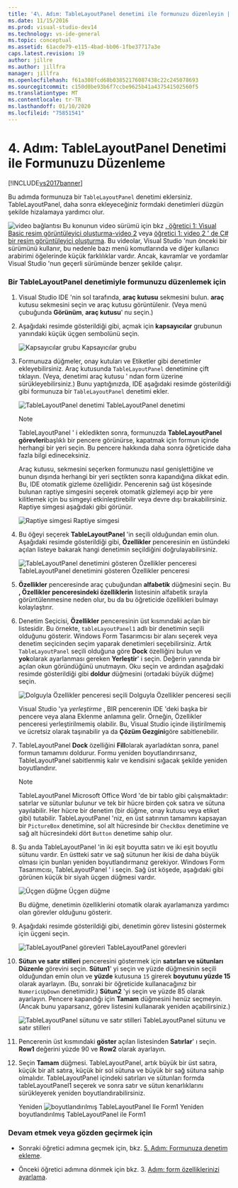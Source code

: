 ```yaml
---
title: '4\. Adım: TableLayoutPanel denetimi ile formunuzu düzenleyin | Microsoft Docs'
ms.date: 11/15/2016
ms.prod: visual-studio-dev14
ms.technology: vs-ide-general
ms.topic: conceptual
ms.assetid: 61acde79-e115-4bad-bb06-1fbe37717a3e
caps.latest.revision: 19
author: jillre
ms.author: jillfra
manager: jillfra
ms.openlocfilehash: f61a308fcd68b03852176087438c22c245078693
ms.sourcegitcommit: c150d0be93b6f7ccbe9625b41a437541502560f5
ms.translationtype: MT
ms.contentlocale: tr-TR
ms.lasthandoff: 01/10/2020
ms.locfileid: "75851541"
---
```

# <a name="step-4-lay-out-your-form-with-a-tablelayoutpanel-control"></a>4\. Adım: TableLayoutPanel Denetimi ile Formunuzu Düzenleme
[!INCLUDE[vs2017banner](../includes/vs2017banner.md)]

Bu adımda formunuza bir `TableLayoutPanel` denetimi eklersiniz. TableLayoutPanel, daha sonra ekleyeceğiniz formdaki denetimleri düzgün şekilde hizalamaya yardımcı olur.

 ![video bağlantısı](../data-tools/media/playvideo.gif "PlayVideo") Bu konunun video sürümü için bkz [. öğretici 1: Visual Basic resim görüntüleyici oluşturma-video 2](https://msdn.microsoft.com/vbasic/gg315945.aspx) veya [öğretici 1: video 2 ' de C# bir resim görüntüleyici oluşturma](https://msdn.microsoft.com/vcsharp/gg278410.aspx). Bu videolar, Visual Studio 'nun önceki bir sürümünü kullanır, bu nedenle bazı menü komutlarında ve diğer kullanıcı arabirimi öğelerinde küçük farklılıklar vardır. Ancak, kavramlar ve yordamlar Visual Studio 'nun geçerli sürümünde benzer şekilde çalışır.

### <a name="to-lay-out-your-form-with-a-tablelayoutpanel-control"></a>Bir TableLayoutPanel denetimiyle formunuzu düzenlemek için

1. Visual Studio IDE 'nin sol tarafında, **araç kutusu** sekmesini bulun. **araç** kutusu sekmesini seçin ve araç kutusu görüntülenir. (Veya menü çubuğunda **Görünüm**, **araç kutusu**' nu seçin.)

2. Aşağıdaki resimde gösterildiği gibi, açmak için **kapsayıcılar** grubunun yanındaki küçük üçgen sembolünü seçin.

     ![Kapsayıcılar grubu](../ide/media/express-toolbox.png "Express_Toolbox") Kapsayıcılar grubu

3. Formunuza düğmeler, onay kutuları ve Etiketler gibi denetimler ekleyebilirsiniz. Araç kutusunda `TableLayoutPanel` denetimine çift tıklayın. (Veya, denetimi araç kutusu ' ndan form üzerine sürükleyebilirsiniz.) Bunu yaptığınızda, IDE aşağıdaki resimde gösterildiği gibi formunuza bir `TableLayoutPanel` denetimi ekler.

     ![TableLayoutPanel denetimi](../ide/media/express-formtablelayout.png "Express_FormTableLayout") TableLayoutPanel denetimi

    > [!NOTE]
    > TableLayoutPanel ' i ekledikten sonra, formunuzda **TableLayoutPanel görevleri**başlıklı bir pencere görünürse, kapatmak için formun içinde herhangi bir yeri seçin. Bu pencere hakkında daha sonra öğreticide daha fazla bilgi edineceksiniz.

     Araç kutusu, sekmesini seçerken formunuzu nasıl genişlettiğine ve bunun dışında herhangi bir yeri seçtikten sonra kapandığına dikkat edin. Bu, IDE otomatik gizleme özelliğidir. Pencerenin sağ üst köşesinde bulunan raptiye simgesini seçerek otomatik gizlemeyi açıp bir yere kilitlemek için bu simgeyi etkinleştirebilir veya devre dışı bırakabilirsiniz. Raptiye simgesi aşağıdaki gibi görünür.

     ![Raptiye simgesi](../ide/media/express-pushpintoolbox.png "Express_PushpinToolbox") Raptiye simgesi

4. Bu öğeyi seçerek **TableLayoutPanel** 'in seçili olduğundan emin olun. Aşağıdaki resimde gösterildiği gibi, **Özellikler** penceresinin en üstündeki açılan listeye bakarak hangi denetimin seçildiğini doğrulayabilirsiniz.

     ![TableLayoutPanel denetimini gösteren Özellikler penceresi](../ide/media/express-controlspropwin.png "Express_ControlsPropWin") TableLayoutPanel denetimini gösteren Özellikler penceresi

5. **Özellikler** penceresinde araç çubuğundan **alfabetik** düğmesini seçin. Bu **, Özellikler penceresindeki özelliklerin** listesinin alfabetik sırayla görüntülenmesine neden olur, bu da bu öğreticide özellikleri bulmayı kolaylaştırır.

6. Denetim Seçicisi, **Özellikler** penceresinin üst kısmındaki açılan bir listesidir. Bu örnekte, `tableLayoutPanel1` adlı bir denetimin seçili olduğunu gösterir. Windows Form Tasarımcısı bir alanı seçerek veya denetim seçicinden seçim yaparak denetimleri seçebilirsiniz. Artık `TableLayoutPanel` seçili olduğuna göre **Dock** özelliğini bulun ve **yok**olarak ayarlanması gereken **Yerleştir**' i seçin. Değerin yanında bir açılan okun göründüğünü unutmayın. Oku seçin ve ardından aşağıdaki resimde gösterildiği gibi **doldur** düğmesini (ortadaki büyük düğme) seçin.

     ![Dolguyla Özellikler penceresi seçili](../ide/media/express-docktable.png "Express_DockTable") Dolguyla Özellikler penceresi seçili

     Visual Studio 'ya *yerleştirme* , BIR pencerenin IDE 'deki başka bir pencere veya alana Eklenme anlamına gelir. Örneğin, Özellikler penceresi yerleştirilmemiş olabilir. Bu, Visual Studio içinde iliştirilmemiş ve ücretsiz olarak taşınabilir ya da **Çözüm Gezgini**göre sabitlenebilir.

7. TableLayoutPanel **Dock** özelliğini **Fill**olarak ayarladıktan sonra, panel formun tamamını doldurur. Formu yeniden boyutlandırırsanız, TableLayoutPanel sabitlenmiş kalır ve kendisini sığacak şekilde yeniden boyutlandırır.

    > [!NOTE]
    > TableLayoutPanel Microsoft Office Word 'de bir tablo gibi çalışmaktadır: satırlar ve sütunlar bulunur ve tek bir hücre birden çok satıra ve sütuna yayılabilir. Her hücre bir denetim (bir düğme, onay kutusu veya etiket gibi) tutabilir. TableLayoutPanel 'niz, en üst satırının tamamını kapsayan bir `PictureBox` denetimine, sol alt hücresinde bir `CheckBox` denetimine ve sağ alt hücresindeki dört `Button` denetime sahip olur.

8. Şu anda TableLayoutPanel 'in iki eşit boyutta satırı ve iki eşit boyutlu sütunu vardır. En üstteki satır ve sağ sütunun her ikisi de daha büyük olması için bunları yeniden boyutlandırmanız gerekiyor. Windows Form Tasarımcısı, TableLayoutPanel ' i seçin. Sağ üst köşede, aşağıdaki gibi görünen küçük bir siyah üçgen düğmesi vardır.

     ![Üçgen düğme](../ide/media/express-iconblacktriangle.gif "Express_IconBlackTriangle") Üçgen düğme

     Bu düğme, denetimin özelliklerini otomatik olarak ayarlamanıza yardımcı olan görevler olduğunu gösterir.

9. Aşağıdaki resimde gösterildiği gibi, denetimin görev listesini göstermek için üçgeni seçin.

     ![TableLayoutPanel görevleri](../ide/media/express-tablepanel.png "Express_TablePanel") TableLayoutPanel görevleri

10. **Sütun ve satır stilleri** penceresini göstermek için **satırları ve sütunları Düzenle** görevini seçin. **Sütun1**' yi seçin ve yüzde düğmesinin seçili olduğundan emin olun ve **yüzde** kutusuna `15` girerek **boyutunu yüzde 15** olarak ayarlayın. (Bu, sonraki bir öğreticide kullanacağınız bir `NumericUpDown` denetimidir.) **Sütun2** 'yi seçin ve yüzde 85 olarak ayarlayın. Pencere kapandığı için **Tamam** düğmesini henüz seçmeyin. (Ancak bunu yaparsanız, görev listesini kullanarak yeniden açabilirsiniz.)

     ![TableLayoutPanel sütunu ve satır stilleri](../ide/media/vs-tablelayoutpanel-setup.png "VS_TableLayoutPanel_Setup") TableLayoutPanel sütunu ve satır stilleri

11. Pencerenin üst kısmındaki **göster** açılan listesinden **Satırlar**' ı seçin. **Row1** değerini yüzde 90 ve **Row2** olarak ayarlayın.

12. Seçin **Tamam** düğmesi. TableLayoutPanel, artık büyük bir üst satıra, küçük bir alt satıra, küçük bir sol sütuna ve büyük bir sağ sütuna sahip olmalıdır. TableLayoutPanel içindeki satırları ve sütunları formda tableLayoutPanel1 seçerek ve sonra satır ve sütun kenarlıklarını sürükleyerek yeniden boyutlandırabilirsiniz.

     Yeniden ![boyutlandırılmış TableLayoutPanel Ile Form1](../ide/media/vs-formafterlayoutpanel.png "VS_FormAfterLayoutPanel") Yeniden boyutlandırılmış TableLayoutPanel ile Form1

### <a name="to-continue-or-review"></a>Devam etmek veya gözden geçirmek için

- Sonraki öğretici adımına geçmek için, bkz. [5. Adım: Formunuza denetim ekleme](../ide/step-5-add-controls-to-your-form.md).

- Önceki öğretici adımına dönmek için bkz. 3. [Adım: form özelliklerinizi ayarlama](../ide/step-3-set-your-form-properties.md).
